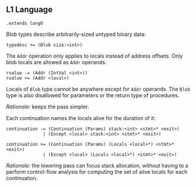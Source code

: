 ## L1 Language

```grammar
.extends lang0
```

Blob types describe arbitrarily-sized untyped binary data:

```grammar
typedesc += (Blob size:<int>)
```

The `Addr` operation only applies to locals instead of address offsets. Only
blob locals are allowed as `Addr` operands.

```grammar
rvalue -= (Addr (IntVal <int>))
rvalue += (Addr <local>)
```

Locals of `Blob` type cannot be anywhere except for `Addr` operands. The `Blob`
type is also disallowed for parameters or the return type of procedures.

*Rationale:* keeps the pass simpler.

Each continuation names the locals alive for the duration of it:

```grammar
continuation -= (Continuation (Params) stack:<int> <stmt>* <exit>)
              | (Except <local> stack:<int> <stmt>* <exit>)

continuation += (Continuation (Params) (Locals <local>*) <stmt>* <exit>)
              | (Except <local> (Locals <local>*) <stmt>* <exit>)
```

*Rationale:* the lowering pass can focus stack allocation, without having to a
perform control-flow analysis for computing the set of alive locals for each
continuation.
